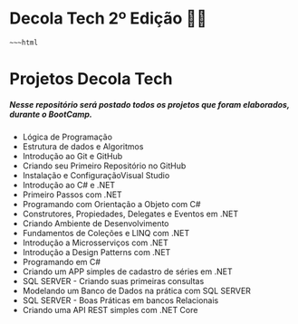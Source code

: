 # Decola Tech 2º Edição :man_technologist:

```html
~~~html

```

<h1 class="h1-projetos">Projetos Decola Tech</h1> 



<h5>Nesse repositório será postado todos os projetos que foram elaborados, durante o BootCamp.</h5>
<ul class="ul-descricao"> 
<li>Lógica de Programação </li>
<li>Estrutura de dados e Algoritmos</li>
<li>Introdução ao Git e GitHub</li>
<li>Criando seu Primeiro Repositório no GitHub</li>
<li>Instalação e ConfiguraçãoVisual Studio</li>
<li>Introdução ao C# e .NET</li>
<li>Primeiro Passos com .NET</li>
<li>Programando com Orientação a Objeto com C#</li>
<li>Construtores, Propiedades, Delegates e Eventos em .NET</li>
<li>Criando Ambiente de Desenvolvimento</li>
<li>Fundamentos de Coleções e LINQ com .NET</li>
<li>Introdução a Microsserviços com .NET</li>
<li>Introdução a Design Patterns com .NET</li>
<li>Programando em C#</li>
<li>Criando um APP simples de cadastro de séries em .NET</li>
<li>SQL SERVER - Criando suas primeiras consultas</li>
<li>Modelando um Banco de Dados na prática com SQL SERVER</li>
<li>SQL SERVER - Boas Práticas em bancos Relacionais</li>
<li>Criando uma API REST simples com .NET Core</li>
</ul>





